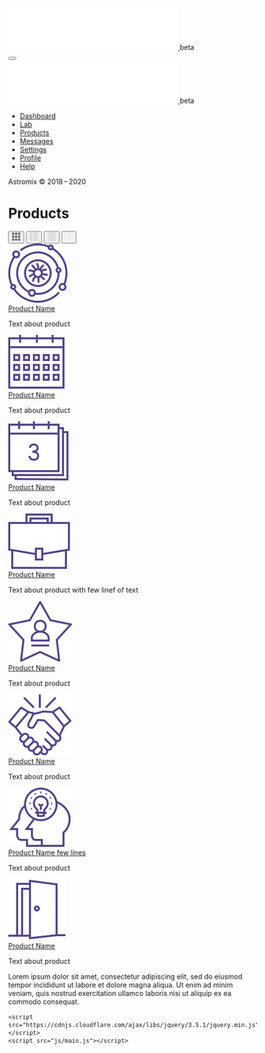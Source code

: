<!DOCTYPE html>
<html lang="en">
<head>
    <meta charset="UTF-8">
    <meta name="viewport" content="width=device-width, initial-scale=1.0">
    <title>Astromix</title>
    <meta name="description" content="GardenPark">
    <link href="https://fonts.googleapis.com/css2?family=IBM+Plex+Sans&family=Tenor+Sans&display=swap" rel="stylesheet">
    <link rel="stylesheet" href="css/style.css">
    
</head>
<body class="body">
    <div class="header-mobile">
        <div class="logo">
            <a href="#">
                <img src="icon/logo.svg" alt="Astromix">
            </a>
            <span>beta</span>
        </div>
        <button class="menu-btn" type='button' aria-label='toggle menu'>
            <span aria-hidden='true'></span>
        </button>
    </div>
    <div class="header">
        <div class="header__logo">
            <div class="logo">
                <a href="#">
                    <img src="icon/logo.svg" alt="Astromix">
                </a>
                <span>beta</span>
            </div>
        </div>
        <nav class="menu">
            <ul>
                <li><a class="menu_link" href="#">Dashboard</a></li>
                <li><a class="menu_link" href="#">Lab</a></li>
                <li><a class="menu_link arrow" href="#">Products</a></li>
                <li><a class="menu_link" href="#">Messages</a></li>
                <li><a class="menu_link arrow" href="#"><span>Settings</span></a></li>
                <li><a class="menu_link" href="#">Profile</a></li>
                <li><a class="menu_link" href="#">Help</a></li>
            </ul>
        </nav>
        <div class="copyrigt">
            Astromix © 2018 – 2020
        </div>
    </div>
    <div class="content">
        <div class="container container-title">
            <div class="title">
                <h1>Products</h1> 
            </div>
            <div class="order">
               <button class="btn-order">
                    <svg width="16" height="16" viewBox="0 0 16 16" fill="none" xmlns="http://www.w3.org/2000/svg">
                        <path d="M0.5 3.5V0.5H3.5V3.5H0.5Z" stroke="black"/>
                        <path d="M6.5 3.5V0.5H9.5V3.5H6.5Z" stroke="black"/>
                        <path d="M12.5 3.5V0.5H15.5V3.5H12.5Z" stroke="black"/>
                        <path d="M0.5 9.5V6.5H3.5V9.5H0.5Z" stroke="black"/>
                        <path d="M6.5 9.5V6.5H9.5V9.5H6.5Z" stroke="black"/>
                        <path d="M12.5 9.5V6.5H15.5V9.5H12.5Z" stroke="black"/>
                        <path d="M0.5 15.5V12.5H3.5V15.5H0.5Z" stroke="black"/>
                        <path d="M6.5 15.5V12.5H9.5V15.5H6.5Z" stroke="black"/>
                        <path d="M12.5 15.5V12.5H15.5V15.5H12.5Z" stroke="black"/>
                    </svg>
               </button>
               <button class="btn-order">
                    <svg width="16" height="16" viewBox="0 0 16 16" fill="none" xmlns="http://www.w3.org/2000/svg">
                        <path opacity="0.2" d="M6 0.5H16M6 3.5H16M6 6.5H16M6 9.5H16M6 12.5H16M6 15.5H16M0.5 0.5V3.5H3.5V0.5H0.5ZM0.5 6.5V9.5H3.5V6.5H0.5ZM0.5 12.5V15.5H3.5V12.5H0.5Z" stroke="black"/>
                    </svg>
                </button>
                <button class="btn-order">
                    <svg width="16" height="16" viewBox="0 0 16 16" fill="none" xmlns="http://www.w3.org/2000/svg">
                        <path opacity="0.2" d="M0 0.5H16M0 3.5H16M0 6.5H16M0 9.5H16M0 12.5H16M0 15.5H16" stroke="black"/>
                    </svg>
                </button>
                <button class="btn-order active">
                    <svg width="14" height="16" viewBox="0 0 14 16" fill="none" xmlns="http://www.w3.org/2000/svg">
                        <path d="M0 0.5H2M0 3.5H2M0 6.5H2M0 9.5H2M0 12.5H2M0 15.5H2M4 0.5H6M4 3.5H6M4 6.5H6M4 9.5H6M4 12.5H6M4 15.5H6M14 0.5H12M14 3.5H12M14 6.5H12M14 9.5H12M14 12.5H12M14 15.5H12M10 15.5H8M8 12.5H10M10 9.5H8M8 6.5H10M10 3.5H8M8 0.5H10" stroke="white"/>
                    </svg>
                </button>
            </div>
        </div>
        <div class="container container-product">
            <div class="product">
                <div class="product__card">
                    <div class="product__card_img">
                        <img src="icon/vector-01.svg" alt="">
                    </div>
                    <div class="product__card_title">
                        <a href="#">Product Name</a>
                        <p>Text about product</p>
                    </div>
                </div>
                <div class="product__card">
                    <div class="product__card_img">
                        <img src="icon/vector-02.svg" alt="">
                    </div>
                    <div class="product__card_title">
                        <a href="#">Product Name</a>
                        <p>Text about product</p>
                    </div>
                </div>
                <div class="product__card">
                    <div class="product__card_img">
                        <img src="icon/vector-03.svg" alt="">
                    </div>
                    <div class="product__card_title">
                        <a href="#">Product Name</a>
                        <p>Text about product</p>
                    </div>
                </div>
                <div class="product__card">
                    <div class="product__card_img">
                        <img src="icon/vector-04.svg" alt="">
                    </div>
                    <div class="product__card_title">
                        <a href="#">Product Name</a>
                        <p>Text about product with few linef of text</p>
                    </div>
                </div>
                <div class="product__card">
                    <div class="product__card_img">
                        <img src="icon/vector-05.svg" alt="">
                    </div>
                    <div class="product__card_title">
                        <a href="#">Product Name</a>
                        <p>Text about product</p>
                    </div>
                </div>
                <div class="product__card">
                    <div class="product__card_img">
                        <img src="icon/vector-06.svg" alt="">
                    </div>
                    <div class="product__card_title">
                        <a href="#">Product Name</a>
                        <p>Text about product</p>
                    </div>
                </div>
                <div class="product__card">
                    <div class="product__card_img">
                        <img src="icon/vector-07.svg" alt="">
                    </div>
                    <div class="product__card_title">
                        <a href="#">Product Name few lines</a>
                        <p>Text about product</p>
                    </div>
                </div>
                <div class="product__card">
                    <div class="product__card_img">
                        <img src="icon/vector-08.svg" alt="">
                    </div>
                    <div class="product__card_title">
                        <a href="#">Product Name</a>
                        <p>Text about product</p>
                    </div>
                </div>
            </div>
        </div>
        <div class="container container-text">
            <div class="text">
                Lorem ipsum dolor sit amet, consectetur adipiscing elit, sed do eiusmod tempor incididunt ut labore et dolore magna aliqua. Ut enim ad minim veniam, quis nostrud exercitation ullamco laboris nisi ut aliquip ex ea commodo consequat. 
            </div>
        </div>
    </div>
    
    <script src="https://cdnjs.cloudflare.com/ajax/libs/jquery/3.5.1/jquery.min.js"></script>
    <script src="js/main.js"></script>
</body>
</html>